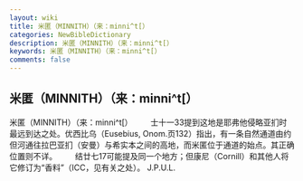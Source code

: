 ```yaml
---
layout: wiki
title: 米匿（MINNITH）（来：minni^t[）
categories: NewBibleDictionary
description: 米匿（MINNITH）（来：minni^t[）
keywords: 米匿（MINNITH）（来：minni^t[）
comments: false
---
```


## 米匿（MINNITH）（来：minni^t[）



米匿（MINNITH）（来：minni^t[）
　　士十一33提到这地是耶弗他侵略亚扪时最远到达之处。优西比乌（Eusebius, Onom.页132）指出，有一条自然通道由约但河通往拉巴亚扪（安曼）与希实本之间的高地，而米匿位于通道的始点。其正确位置则不详。
　　结廿七17可能提及同一个地方；但康尼（Cornill）和其他人将它修订为“香料”（ICC，见有关之处）。
J.P.U.L.




